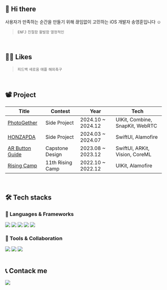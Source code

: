 ## 👋 Hi there
사용자가 만족하는 순간을 만들기 위해 끊임없이 고민하는 iOS 개발자 송영훈입니다 ☺️
> `ENFJ` `친절함` `활발함` `열정적인` 
<br>

## 💁🏻 Likes
> `피드백` `새로움` `애플` `해외축구` 
<br>

## 📽️ Project

| **Title** | **Contest** | **Year** | **Tech** |
|---|---|---|---|
|[PhotoGether](https://github.com/boostcampwm-2024/iOS04-PhotoGether)|Side Project|2024.10 ~ 2024.12 | UIKit, Combine, SnapKit, WebRTC |
|[HONZAPDA](https://github.com/Honzapda/Honzapda_iOS)|Side Project|2024.03 ~ 2024.07 | SwiftUI, Alamofire |
|[AR Button Guide](https://github.com/0Hooni/ButtonARGuide)|Capstone Design|2023.08 ~ 2023.12| SwiftUI, ARKit, Vision, CoreML |
|[Rising Camp](https://github.com/0Hooni/RisingCamp)|11th Rising Camp|2022.10 ~ 2022.12| UIKit, Alamofire |

<br>

## 🛠️ Tech stacks
### 📌 Languages & Frameworks

<img src="https://img.shields.io/badge/Swift-F05138?style=for-the-badge&logo=Swift&logoColor=white"> <img src="https://img.shields.io/badge/UIKit-2396F3?style=for-the-badge&logo=apple&logoColor=white"> <img src="https://img.shields.io/badge/SwiftUI-FF5722?style=for-the-badge&logo=swift&logoColor=white"> <img src="https://img.shields.io/badge/Combine-007AFF?style=for-the-badge&logo=apple&logoColor=white"> <img src="https://img.shields.io/badge/WebRTC-0088CC?style=for-the-badge&logo=webrtc&logoColor=white">

### 📌 Tools & Collaboration

<img src="https://img.shields.io/badge/Git-F05032?style=for-the-badge&logo=Git&logoColor=white"> <img src="https://img.shields.io/badge/GitHub-181717?style=for-the-badge&logo=GitHub&logoColor=white"> <img src="https://img.shields.io/badge/Figma-F24E1E?style=for-the-badge&logo=Figma&logoColor=white">
<br>
<br>
    
## 📞 Contack me
<a href="mailto:thddudgns972@gmail.com"><img src="https://img.shields.io/badge/Gmail-EA4335?style=for-the-badge&logo=Gmail&logoColor=white&link=mailto:thddudgns972@gmail.com"/></a>
